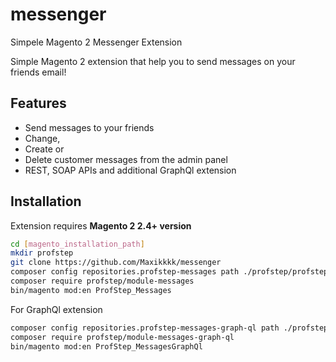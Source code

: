 # messenger
Simpele Magento 2 Messenger Extension

Simple Magento 2 extension that help you to send messages on your friends email!

## Features 
- Send messages to your friends
- Change,
- Create or 
- Delete customer messages from the admin panel
- REST, SOAP APIs and additional GraphQl extension

## Installation
Extension requires **Magento 2 2.4+ version**

```sh
cd [magento_installation_path]
mkdir profstep
git clone https://github.com/Maxikkkk/messenger
composer config repositories.profstep-messages path ./profstep/profstep-messages
composer require profstep/module-messages
bin/magento mod:en ProfStep_Messages
```
For GraphQl extension
```sh
composer config repositories.profstep-messages-graph-ql path ./profstep/profstep-messages
composer require profstep/module-messages-graph-ql
bin/magento mod:en ProfStep_MessagesGraphQl
```
